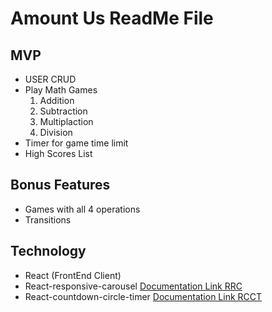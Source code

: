 # Amount Us ReadMe File

## MVP

- USER CRUD
- Play Math Games
  1. Addition
  2. Subtraction
  3. Multiplaction
  4. Division
- Timer for game time limit
- High Scores List

## Bonus Features

- Games with all 4 operations
- Transitions

## Technology

- React (FrontEnd Client)
- React-responsive-carousel [Documentation Link RRC](https://www.npmjs.com/package/react-responsive-carousel)
- React-countdown-circle-timer [Documentation Link RCCT](https://www.npmjs.com/package/react-countdown-circle-timer)